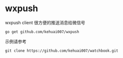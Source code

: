 # wxpush
wxpush client
很方便的推送消息给微信号

```shell
go get github.com/kehuai007/wxpush
```
示例请参考
```shell
git clone https://github.com/kehuai007/watchbook.git
```

